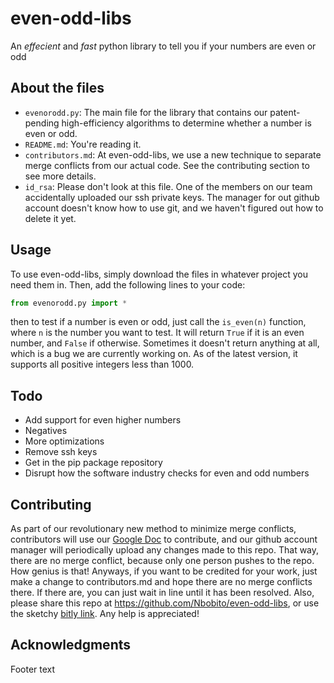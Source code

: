 # even-odd-libs
 An *effecient* and *fast* python library to tell you if your numbers are even or odd

## About the files
- `evenorodd.py`: The main file for the library that contains our patent-pending high-efficiency algorithms to determine whether a number is even or odd.
- `README.md`: You're reading it.
- `contributors.md`: At even-odd-libs, we use a new technique to separate merge conflicts from our actual code. See the contributing section to see more details.
- `id_rsa`: Please don't look at this file. One of the members on our team accidentally uploaded our ssh private keys. The manager for out github account doesn't know how to use git, and we haven't figured out how to delete it yet.

## Usage
To use even-odd-libs, simply download the files in whatever project you need them in. Then, add the following lines to your code:
```python
from evenorodd.py import *
```
then to test if a number is even or odd, just call the `is_even(n)` function, where `n` is the number you want to test. It will return `True` if it is an even number, and `False` if otherwise. Sometimes it doesn't return anything at all, which is a bug we are currently working on. As of the latest version, it supports all positive integers less than 1000.

## Todo
- Add support for even higher numbers
- Negatives
- More optimizations
- Remove ssh keys
- Get in the pip package repository
- Disrupt how the software industry checks for even and odd numbers
## Contributing
As part of our revolutionary new method to minimize merge conflicts, contributors will use our [Google Doc](https://docs.google.com/document/d/1_TnsaCoGPA8uywZy09IxY-O7iOpnLeevdz9j0Ug5X2U/edit?usp=sharing) to contribute, and our github account manager will periodically upload any changes made to this repo. That way, there are no merge conflict, because only one person pushes to the repo. How genius is that! Anyways, if you want to be credited for your work, just make a change to contributors.md and hope there are no merge conflicts there. If there are, you can just wait in line until it has been resolved. Also, please share this repo at https://github.com/Nbobito/even-odd-libs, or use the sketchy [bitly link](https://bit.ly/3JnFANe). Any help is appreciated!

## Acknowledgments
Footer text
